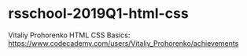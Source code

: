 # rsschool-2019Q1-html-css
Vitaliy Prohorenko
HTML CSS Basics: https://www.codecademy.com/users/Vitaliy_Prohorenko/achievements
